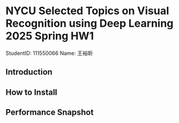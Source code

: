 # NYCU Selected Topics on Visual Recognition using Deep Learning 2025 Spring HW1

StudentID: 111550066
Name: 王裕昕

## Introduction


## How to Install


## Performance Snapshot
